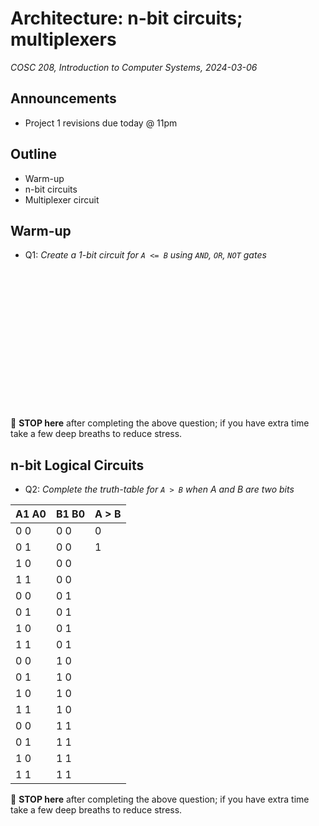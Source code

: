 # Architecture: n-bit circuits; multiplexers
_COSC 208, Introduction to Computer Systems, 2024-03-06_

## Announcements
* Project 1 revisions due today @ 11pm

## Outline
* Warm-up
* n-bit circuits
* Multiplexer circuit

## Warm-up

* Q1: _Create a 1-bit circuit for `A <= B` using `AND`, `OR`, `NOT` gates_

<p style="height:16em;"></p>

🛑 **STOP here** after completing the above question; if you have extra time take a few deep breaths to reduce stress.

## n-bit Logical Circuits

* Q2: _Complete the truth-table for `A > B` when A and B are two bits_

| A1 A0 | B1 B0 | A > B |
| ----- | ----- | ----- |
| 0   0 | 0   0 |   0   |
| 0   1 | 0   0 |   1   |
| 1   0 | 0   0 |       |
| 1   1 | 0   0 |       |
| 0   0 | 0   1 |       |
| 0   1 | 0   1 |       |
| 1   0 | 0   1 |       |
| 1   1 | 0   1 |       |
| 0   0 | 1   0 |       |
| 0   1 | 1   0 |       |
| 1   0 | 1   0 |       |
| 1   1 | 1   0 |       |
| 0   0 | 1   1 |       |
| 0   1 | 1   1 |       |
| 1   0 | 1   1 |       |
| 1   1 | 1   1 |       |

🛑 **STOP here** after completing the above question; if you have extra time take a few deep breaths to reduce stress.
